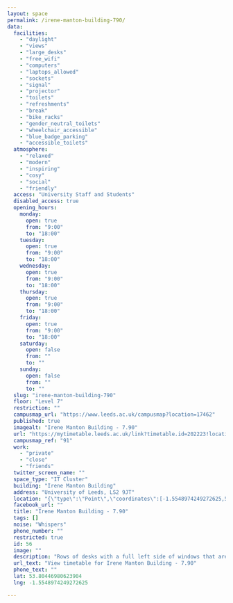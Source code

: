 ```yaml
---
layout: space
permalink: /irene-manton-building-790/
data:
  facilities:
    - "daylight"
    - "views"
    - "large_desks"
    - "free_wifi"
    - "computers"
    - "laptops_allowed"
    - "sockets"
    - "signal"
    - "projector"
    - "toilets"
    - "refreshments"
    - "break"
    - "bike_racks"
    - "gender_neutral_toilets"
    - "wheelchair_accessible"
    - "blue_badge_parking"
    - "accessible_toilets"
  atmosphere:
    - "relaxed"
    - "modern"
    - "inspiring"
    - "cosy"
    - "social"
    - "friendly"
  access: "University Staff and Students"
  disabled_access: true
  opening_hours:
    monday:
      open: true
      from: "9:00"
      to: "18:00"
    tuesday:
      open: true
      from: "9:00"
      to: "18:00"
    wednesday:
      open: true
      from: "9:00"
      to: "18:00"
    thursday:
      open: true
      from: "9:00"
      to: "18:00"
    friday:
      open: true
      from: "9:00"
      to: "18:00"
    saturday:
      open: false
      from: ""
      to: ""
    sunday:
      open: false
      from: ""
      to: ""
  slug: "irene-manton-building-790"
  floor: "Level 7"
  restriction: ""
  campusmap_url: "https://www.leeds.ac.uk/campusmap?location=17462"
  published: true
  imagealt: "Irene Manton Building - 7.90"
  url: "https://mytimetable.leeds.ac.uk/link?timetable.id=202223!location!6856E1BEE4EE6ABF22261FF5840C4F62"
  campusmap_ref: "91"
  work:
    - "private"
    - "close"
    - "friends"
  twitter_screen_name: ""
  space_type: "IT Cluster"
  building: "Irene Manton Building"
  address: "University of Leeds, LS2 9JT"
  location: "{\"type\":\"Point\",\"coordinates\":[-1.5548974249272625,53.80446980623904]}"
  facebook_url: ""
  title: "Irene Manton Building - 7.90"
  tags: []
  noise: "Whispers"
  phone_number: ""
  restricted: true
  id: 56
  image: ""
  description: "Rows of desks with a full left side of windows that are facing a beautiful side of campus allowing plenty of natural light into the study area. 41 seat capacity."
  url_text: "View timetable for Irene Manton Building - 7.90"
  phone_text: ""
  lat: 53.80446980623904
  lng: -1.5548974249272625

---
```


